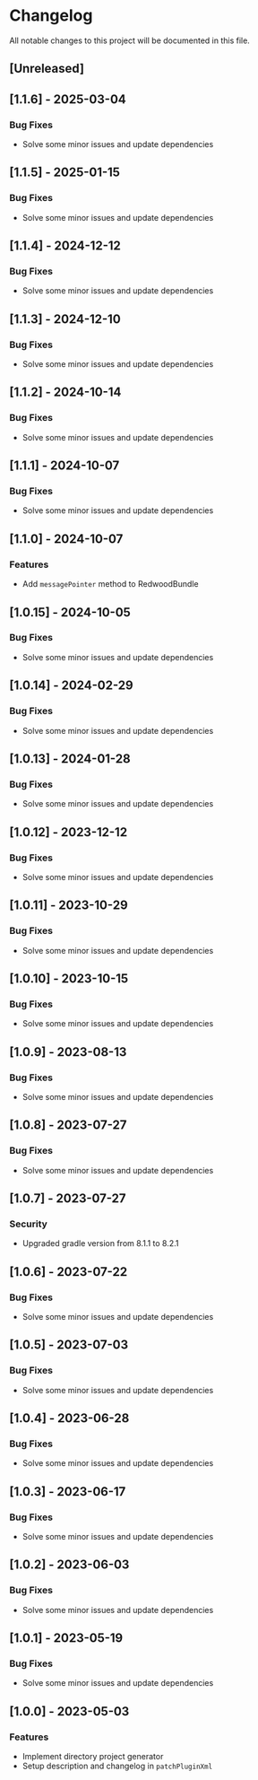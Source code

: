 # Changelog

All notable changes to this project will be documented in this file.

## [Unreleased]
## [1.1.6] - 2025-03-04

### Bug Fixes

- Solve some minor issues and update dependencies

## [1.1.5] - 2025-01-15

### Bug Fixes

- Solve some minor issues and update dependencies

## [1.1.4] - 2024-12-12

### Bug Fixes

- Solve some minor issues and update dependencies

## [1.1.3] - 2024-12-10

### Bug Fixes

- Solve some minor issues and update dependencies

## [1.1.2] - 2024-10-14

### Bug Fixes

- Solve some minor issues and update dependencies

## [1.1.1] - 2024-10-07

### Bug Fixes

- Solve some minor issues and update dependencies

## [1.1.0] - 2024-10-07

### Features

- Add `messagePointer` method to RedwoodBundle

## [1.0.15] - 2024-10-05

### Bug Fixes

- Solve some minor issues and update dependencies

## [1.0.14] - 2024-02-29

### Bug Fixes

- Solve some minor issues and update dependencies

## [1.0.13] - 2024-01-28

### Bug Fixes

- Solve some minor issues and update dependencies

## [1.0.12] - 2023-12-12

### Bug Fixes

- Solve some minor issues and update dependencies

## [1.0.11] - 2023-10-29

### Bug Fixes

- Solve some minor issues and update dependencies

## [1.0.10] - 2023-10-15

### Bug Fixes

- Solve some minor issues and update dependencies

## [1.0.9] - 2023-08-13

### Bug Fixes

- Solve some minor issues and update dependencies

## [1.0.8] - 2023-07-27

### Bug Fixes

- Solve some minor issues and update dependencies

## [1.0.7] - 2023-07-27

### Security

- Upgraded gradle version from 8.1.1 to 8.2.1

## [1.0.6] - 2023-07-22

### Bug Fixes

- Solve some minor issues and update dependencies

## [1.0.5] - 2023-07-03

### Bug Fixes

- Solve some minor issues and update dependencies

## [1.0.4] - 2023-06-28

### Bug Fixes

- Solve some minor issues and update dependencies

## [1.0.3] - 2023-06-17

### Bug Fixes

- Solve some minor issues and update dependencies

## [1.0.2] - 2023-06-03

### Bug Fixes

- Solve some minor issues and update dependencies

## [1.0.1] - 2023-05-19

### Bug Fixes

- Solve some minor issues and update dependencies

## [1.0.0] - 2023-05-03

### Features

- Implement directory project generator
- Setup description and changelog in `patchPluginXml`

<!-- generated by git-cliff -->
